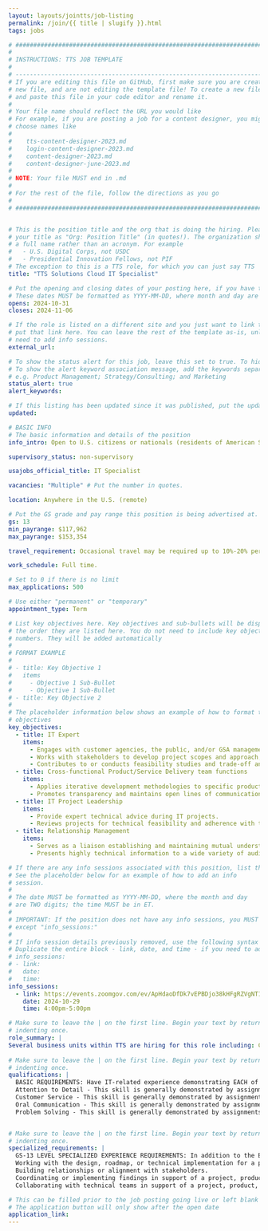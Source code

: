 ```yaml
---
layout: layouts/jointts/job-listing
permalink: /join/{{ title | slugify }}.html
tags: jobs

# ###############################################################################
#                                                                              #
# INSTRUCTIONS: TTS JOB TEMPLATE                                               #
#                                                                              #
# -----------------------------------------------------------------------------#
# If you are editing this file on GitHub, first make sure you are creating a   #
# new file, and are not editing the template file! To create a new file, copy  #
# and paste this file in your code editor and rename it.                       #
#                                                                              #
# Your file name should reflect the URL you would like                         #
# For example, if you are posting a job for a content designer, you might      #
# choose names like                                                            #
#                                                                              #
#    tts-content-designer-2023.md                                              #
#    login-content-designer-2023.md                                            #
#    content-designer-2023.md                                                  #
#    content-designer-june-2023.md                                             #
#                                                                              #
# NOTE: Your file MUST end in .md                                              #
#                                                                              #
# For the rest of the file, follow the directions as you go                    #
#                                                                              #
# ###############################################################################


# This is the position title and the org that is doing the hiring. Please format
# your title as "Org: Position Title" (in quotes!). The organization should be
# a full name rather than an acronym. For example
#   - U.S. Digital Corps, not USDC
#   - Presidential Innovation Fellows, not PIF
# The exception to this is a TTS role, for which you can just say TTS
title: "TTS Solutions Cloud IT Specialist"

# Put the opening and closing dates of your posting here, if you have them
# These dates MUST be formatted as YYYY-MM-DD, where month and day are 2-digits
opens: 2024-10-31
closes: 2024-11-06

# If the role is listed on a different site and you just want to link to it,
# put that link here. You can leave the rest of the template as-is, unless you 
# need to add info sessions.
external_url:

# To show the status alert for this job, leave this set to true. To hide it, change to false
# To show the alert keyword association message, add the keywords separated by a semi-colon
# e.g. Product Management; Strategy/Consulting; and Marketing
status_alert: true
alert_keywords:

# If this listing has been updated since it was published, put the updated date below in YYYY-MM-DD format.
updated:

# BASIC INFO
# The basic information and details of the position
info_intro: Open to U.S. citizens or nationals (residents of American Samoa and Swains Island). Subject to background check.

supervisory_status: non-supervisory

usajobs_official_title: IT Specialist

vacancies: "Multiple" # Put the number in quotes.

location: Anywhere in the U.S. (remote)

# Put the GS grade and pay range this position is being advertised at. For SES positions, set the value of gs to SES.
gs: 13
min_payrange: $117,962
max_payrange: $153,354

travel_requirement: Occasional travel may be required up to 10%-20% per year.

work_schedule: Full time.

# Set to 0 if there is no limit
max_applications: 500

# Use either "permanent" or "temporary"
appointment_type: Term

# List key objectives here. Key objectives and sub-bullets will be displayed in
# the order they are listed here. You do not need to include key objective
# numbers. They will be added automatically
#
# FORMAT EXAMPLE
# 
# - title: Key Objective 1
#   items 
#     - Objective 1 Sub-Bullet
#     - Objective 1 Sub-Bullet
# - title: Key Objective 2
#
# The placeholder information below shows an example of how to format the key
# objectives
key_objectives:
  - title: IT Expert
    items:
      - Engages with customer agencies, the public, and/or GSA management and staff to support/contribute to needs analyses to define opportunities for a new or improved business processes, solutions, practices, products, services or strategies based on customer/user needs.
      - Works with stakeholders to develop project scopes and approach, to include such functions as determining the appropriate resources (e.g., financial, personnel, IT Solutions) and monitoring solution development and performance.
      - Contributes to or conducts feasibility studies and trade-off analyses of/for IT projects, initiatives, and solutions to a variety of problems; prepares materials for business cases for the application of IT or modified products or services.
  - title: Cross-functional Product/Service Delivery team functions
    items:
      - Applies iterative development methodologies to specific products to meet different delivery needs. Contributes to the design, development, and deployment of IT solutions leveraging current and emergent IT solutions and best practices.
      - Promotes transparency and maintains open lines of communication in how decisions are made to facilitate soundness of decision-making and responsiveness to issues, problems, and needs of teams, customers, and other stakeholders.
  - title: IT Project Leadership
    items:
      - Provide expert technical advice during IT projects.
      - Reviews projects for technical feasibility and adherence with the organization's mission objectives and provides recommendations to the team and management prior to commencement of IT projects.
  - title: Relationship Management
    items:
      - Serves as a liaison establishing and maintaining mutual understanding and cooperation with program personnel within the agency to convey information regarding IT program activities, guidelines, goals, and clarifies procedures, interpret guidelines as needed.
      - Presents highly technical information to a wide variety of audiences and documents processes and procedures information presentation for use in post hoc reviews, future activities, and similar purposes.

# If there are any info sessions associated with this position, list them here
# See the placeholder below for an example of how to add an info
# session. 
# 
# The date MUST be formatted as YYYY-MM-DD, where the month and day
# are TWO digits; the time MUST be in ET.
#
# IMPORTANT: If the position does not have any info sessions, you MUST delete everything
# except "info_sessions:"
# 
# If info session details previously removed, use the following syntax to add one.  
# Duplicate the entire block - link, date, and time - if you need to add more than one session
# info_sessions:
# - link: 
#   date: 
#   time: 
info_sessions:
  - link: https://events.zoomgov.com/ev/ApHdaoDfDk7vEPBDjo38kHFgRZVgNT1hP8JoTVG4fbRxDsQhSYOB~Ap1qv-G1U12zzM0ajvI_o0KqMp7n-4B7RQ2VljM-evCEXv81BVq5MJ4MnsipLu8ZysLQuaHyo_x7p8ZTjCo3taLVng
    date: 2024-10-29
    time: 4:00pm-5:00pm

# Make sure to leave the | on the first line. Begin your text by returning to the next line and
# indenting once.
role_summary: |
Several business units within TTS are hiring for this role including: Cloud.gov, FedRAMP, and Integrated Award Environment.
  
# Make sure to leave the | on the first line. Begin your text by returning to the next line and
# indenting once.
qualifications: |
  BASIC REQUIREMENTS: Have IT-related experience demonstrating EACH of the four competencies listed below:
  Attention to Detail - This skill is generally demonstrated by assignments where the applicant ensures that activities, services, or products reflect organizational goals and objectives.
  Customer Service - This skill is generally demonstrated by assignments where the applicant confers with users to evaluate the effectiveness of, or identify the need for, computer programs or management systems.
  Oral Communication - This skill is generally demonstrated by assignments where the applicant participates or represents the organization or clients at briefings, meetings, or conferences.
  Problem Solving - This skill is generally demonstrated by assignments where the applicant evaluates the efficiency or effectiveness of organizational programs, projects, or operations.


# Make sure to leave the | on the first line. Begin your text by returning to the next line and
# indenting once.
specialized_requirements: |
  GS-13 LEVEL SPECIALIZED EXPERIENCE REQUIREMENTS: In addition to the Basic Requirements listed above, you must have one year of specialized experience equivalent to the GS-12 level in the Federal service.  Specialized experience is defined as experience:
  Working with the design, roadmap, or technical implementation for a project, product, platform, or services.
  Building relationships or alignment with stakeholders.
  Coordinating or implementing findings in support of a project, product, platform or service.
  Collaborating with technical teams in support of a project, product, platform or service.

# This can be filled prior to the job posting going live or left blank 
# The application button will only show after the open date            
application_link:
---
```

